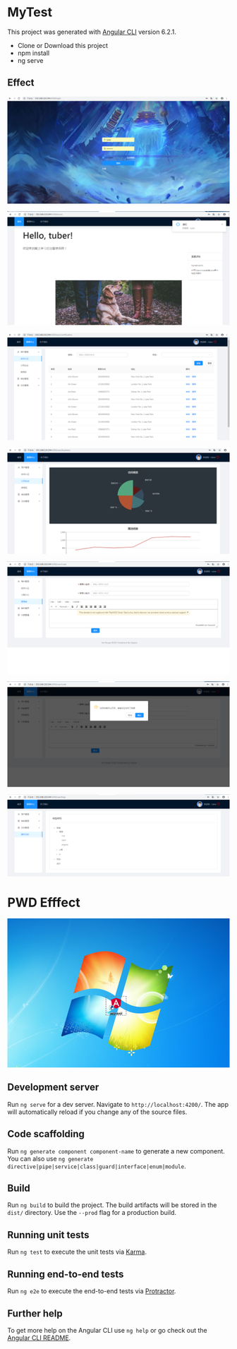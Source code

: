 # MyTest

This project was generated with [Angular CLI](https://github.com/angular/angular-cli) version 6.2.1.
- Clone or Download this project
- npm install 
- ng serve

## Effect
![avatar](local/images/1.png)

![avatar](local/images/2.png)

![avarar](local/images/3.png)

![avarar](local/images/4.png)

![avarar](local/images/5.png)

![avarar](local/images/6.png)

![avarar](local/images/7.png)

# PWD Efffect

![avarar](local/images/8.png)

## Development server

Run `ng serve` for a dev server. Navigate to `http://localhost:4200/`. The app will automatically reload if you change any of the source files.

## Code scaffolding

Run `ng generate component component-name` to generate a new component. You can also use `ng generate directive|pipe|service|class|guard|interface|enum|module`.

## Build

Run `ng build` to build the project. The build artifacts will be stored in the `dist/` directory. Use the `--prod` flag for a production build.

## Running unit tests

Run `ng test` to execute the unit tests via [Karma](https://karma-runner.github.io).

## Running end-to-end tests

Run `ng e2e` to execute the end-to-end tests via [Protractor](http://www.protractortest.org/).

## Further help

To get more help on the Angular CLI use `ng help` or go check out the [Angular CLI README](https://github.com/angular/angular-cli/blob/master/README.md).
